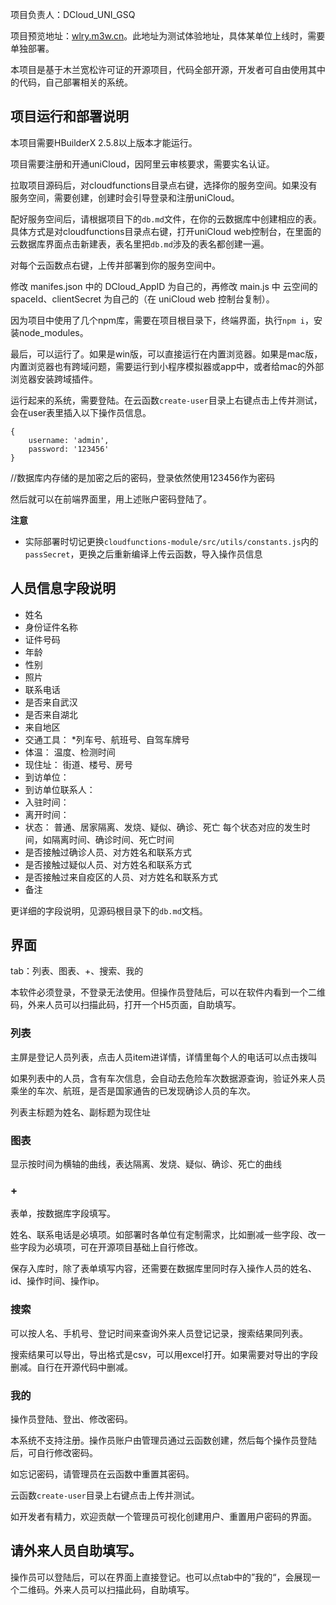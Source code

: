 项目负责人：DCloud_UNI_GSQ

项目预览地址：[wlry.m3w.cn](https://wlry.m3w.cn)。此地址为测试体验地址，具体某单位上线时，需要单独部署。

本项目是基于木兰宽松许可证的开源项目，代码全部开源，开发者可自由使用其中的代码，自己部署相关的系统。

## 项目运行和部署说明

本项目需要HBuilderX 2.5.8以上版本才能运行。

项目需要注册和开通uniCloud，因阿里云审核要求，需要实名认证。

拉取项目源码后，对cloudfunctions目录点右键，选择你的服务空间。如果没有服务空间，需要创建，创建时会引导登录和注册uniCloud。

配好服务空间后，请根据项目下的`db.md`文件，在你的云数据库中创建相应的表。具体方式是对cloudfunctions目录点右键，打开uniCloud web控制台，在里面的云数据库界面点击新建表，表名里把`db.md`涉及的表名都创建一遍。

对每个云函数点右键，上传并部署到你的服务空间中。

修改 manifes.json 中的 DCloud_AppID 为自己的，再修改 main.js 中 云空间的 spaceId、clientSecret 为自己的（在 uniCloud web 控制台复制）。

因为项目中使用了几个npm库，需要在项目根目录下，终端界面，执行`npm i`，安装node_modules。

最后，可以运行了。如果是win版，可以直接运行在内置浏览器。如果是mac版，内置浏览器也有跨域问题，需要运行到小程序模拟器或app中，或者给mac的外部浏览器安装跨域插件。

运行起来的系统，需要登陆。在云函数`create-user`目录上右键点击上传并测试，会在user表里插入以下操作员信息。

```
{
	username: 'admin',
	password: '123456'
}
```

//数据库内存储的是加密之后的密码，登录依然使用123456作为密码

然后就可以在前端界面里，用上述账户密码登陆了。

**注意**

- 实际部署时切记更换`cloudfunctions-module/src/utils/constants.js`内的`passSecret`，更换之后重新编译上传云函数，导入操作员信息

## 人员信息字段说明


- 姓名
- 身份证件名称
- 证件号码
- 年龄
- 性别
- 照片
- 联系电话
- 是否来自武汉
- 是否来自湖北
- 来自地区
- 交通工具：
    *列车号、航班号、自驾车牌号
- 体温：
	温度、检测时间
- 现住址：
	街道、楼号、房号
- 到访单位：
- 到访单位联系人：
- 入驻时间：
- 离开时间：
- 状态：
	普通、居家隔离、发烧、疑似、确诊、死亡
	每个状态对应的发生时间，如隔离时间、确诊时间、死亡时间
- 是否接触过确诊人员、对方姓名和联系方式
- 是否接触过疑似人员、对方姓名和联系方式
- 是否接触过来自疫区的人员、对方姓名和联系方式
- 备注

更详细的字段说明，见源码根目录下的`db.md`文档。

## 界面
tab：列表、图表、+、搜索、我的

本软件必须登录，不登录无法使用。但操作员登陆后，可以在软件内看到一个二维码，外来人员可以扫描此码，打开一个H5页面，自助填写。

### 列表
主屏是登记人员列表，点击人员item进详情，详情里每个人的电话可以点击拨叫

如果列表中的人员，含有车次信息，会自动去危险车次数据源查询，验证外来人员乘坐的车次、航班，是否是国家通告的已发现确诊人员的车次。

列表主标题为姓名、副标题为现住址


### 图表
显示按时间为横轴的曲线，表达隔离、发烧、疑似、确诊、死亡的曲线

### +
表单，按数据库字段填写。

姓名、联系电话是必填项。如部署时各单位有定制需求，比如删减一些字段、改一些字段为必填项，可在开源项目基础上自行修改。

保存入库时，除了表单填写内容，还需要在数据库里同时存入操作人员的姓名、id、操作时间、操作ip。

### 搜索
可以按人名、手机号、登记时间来查询外来人员登记记录，搜索结果同列表。

搜索结果可以导出，导出格式是csv，可以用excel打开。如果需要对导出的字段删减。自行在开源代码中删减。

### 我的
操作员登陆、登出、修改密码。

本系统不支持注册。操作员账户由管理员通过云函数创建，然后每个操作员登陆后，可自行修改密码。

如忘记密码，请管理员在云函数中重置其密码。

云函数`create-user`目录上右键点击上传并测试。

如开发者有精力，欢迎贡献一个管理员可视化创建用户、重置用户密码的界面。


## 请外来人员自助填写。
操作员可以登陆后，可以在界面上直接登记。也可以点tab中的”我的“，会展现一个二维码。外来人员可以扫描此码，自助填写。